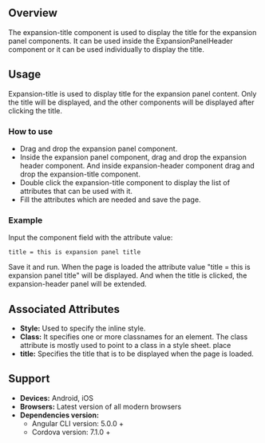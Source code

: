 ## Overview 
The expansion-title component is used to display the title for the expansion panel components. It can be used inside the ExpansionPanelHeader component or it can be used individually to display the title.

## Usage
Expansion-title is used to display title for the expansion panel content. Only the title will be displayed, and the other components will be displayed after clicking the title.

### How to use  
- Drag and drop the expansion panel component. 
- Inside the expansion panel component, drag and drop the expansion header component. And inside expansion-header component drag and drop the expansion-title component.
- Double click the expansion-title component to display the list of attributes that can be used with it.
- Fill the attributes which are needed and save the page.

### Example 
Input the component field with the attribute value:
``` 
title = this is expansion panel title
```
Save it and run.
When the page is loaded the attribute value "title = this is expansion panel title" will be displayed. And when the title is clicked, the expansion-header panel will be extended.

## Associated Attributes 
- **Style:** Used to specify the inline style.
- **Class:** It specifies one or more classnames for an element. The class attribute is mostly used to point to a class in a style sheet.
place
- **title:** Specifies the title that is to be displayed when the page is loaded. 


## Support
- **Devices:** Android, iOS
- **Browsers:**  Latest version of all modern browsers
- **Dependencies version:** 
    - Angular CLI version: 5.0.0 + 
    - Cordova version: 7.1.0 + 

